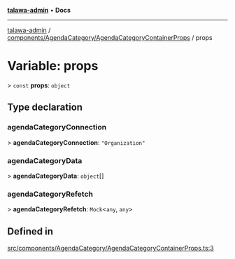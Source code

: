 [**talawa-admin**](../../../../README.md) • **Docs**

***

[talawa-admin](../../../../modules.md) / [components/AgendaCategory/AgendaCategoryContainerProps](../README.md) / props

# Variable: props

\> `const` **props**: `object`

## Type declaration

### agendaCategoryConnection

\> **agendaCategoryConnection**: `"Organization"`

### agendaCategoryData

\> **agendaCategoryData**: `object`[]

### agendaCategoryRefetch

\> **agendaCategoryRefetch**: `Mock`\<`any`, `any`\>

## Defined in

[src/components/AgendaCategory/AgendaCategoryContainerProps.ts:3](https://github.com/PalisadoesFoundation/talawa-admin/blob/6393648179f5fe59037f42564a6a7bc1ca4e7f9d/src/components/AgendaCategory/AgendaCategoryContainerProps.ts#L3)
